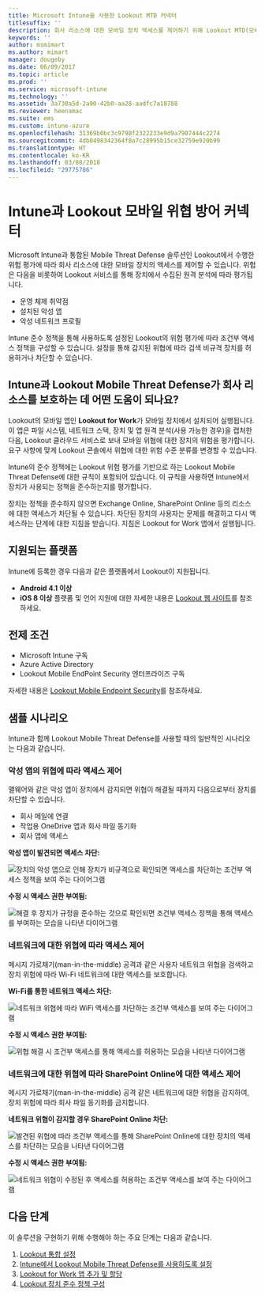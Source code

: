 ```yaml
---
title: Microsoft Intune을 사용한 Lookout MTD 커넥터
titlesuffix: ''
description: 회사 리소스에 대한 모바일 장치 액세스를 제어하기 위해 Lookout MTD(모바일 위협 방어)를 사용하여 Intune을 통합하는 방법을 알아봅니다.
keywords: ''
author: msmimart
ms.author: mimart
manager: dougeby
ms.date: 06/09/2017
ms.topic: article
ms.prod: ''
ms.service: microsoft-intune
ms.technology: ''
ms.assetid: 3a730a5d-2a90-42b0-aa28-aadfc7a18788
ms.reviewer: heenamac
ms.suite: ems
ms.custom: intune-azure
ms.openlocfilehash: 31369b0bc3c9798f2322233e9d9a7907444c2274
ms.sourcegitcommit: 4db0498342364f8a7c28995b15ce32759e920b99
ms.translationtype: HT
ms.contentlocale: ko-KR
ms.lasthandoff: 03/08/2018
ms.locfileid: "29775786"
---
```

# <a name="lookout-mobile-threat-defense-connector-with-intune"></a>Intune과 Lookout 모바일 위협 방어 커넥터

Microsoft Intune과 통합된 Mobile Threat Defense 솔루션인 Lookout에서 수행한 위험 평가에 따라 회사 리소스에 대한 모바일 장치의 액세스를 제어할 수 있습니다. 위험은 다음을 비롯하여 Lookout 서비스를 통해 장치에서 수집된 원격 분석에 따라 평가됩니다.
- 운영 체제 취약점
- 설치된 악성 앱
- 악성 네트워크 프로필

Intune 준수 정책을 통해 사용하도록 설정된 Lookout의 위험 평가에 따라 조건부 액세스 정책을 구성할 수 있습니다. 설정을 통해 감지된 위협에 따라 검색 비규격 장치를 허용하거나 차단할 수 있습니다.

## <a name="how-do-intune-and-lookout-mobile-threat-defense-help-protect-company-resources"></a>Intune과 Lookout Mobile Threat Defense가 회사 리소스를 보호하는 데 어떤 도움이 되나요?
Lookout의 모바일 앱인 **Lookout for Work**가 모바일 장치에서 설치되어 실행됩니다. 이 앱은 파일 시스템, 네트워크 스택, 장치 및 앱 원격 분석(사용 가능한 경우)을 캡처한 다음, Lookout 클라우드 서비스로 보내 모바일 위협에 대한 장치의 위험을 평가합니다. 요구 사항에 맞게 Lookout 콘솔에서 위협에 대한 위험 수준 분류를 변경할 수 있습니다.  

Intune의 준수 정책에는 Lookout 위험 평가를 기반으로 하는 Lookout Mobile Threat Defense에 대한 규칙이 포함되어 있습니다. 이 규칙을 사용하면 Intune에서 장치가 사용되는 정책을 준수하는지를 평가합니다.

장치는 정책을 준수하지 않으면 Exchange Online, SharePoint Online 등의 리소스에 대한 액세스가 차단될 수 있습니다. 차단된 장치의 사용자는 문제를 해결하고 다시 액세스하는 단계에 대한 지침을 받습니다. 지침은 Lookout for Work 앱에서 실행됩니다.

## <a name="supported-platforms"></a>지원되는 플랫폼
Intune에 등록한 경우 다음과 같은 플랫폼에서 Lookout이 지원됩니다.
* **Android 4.1 이상**
* **iOS 8 이상** 플랫폼 및 언어 지원에 대한 자세한 내용은 [Lookout 웹 사이트](https://personal.support.lookout.com/hc/articles/114094140253)를 참조하세요.

## <a name="prerequisites"></a>전제 조건
* Microsoft Intune 구독
* Azure Active Directory
* Lookout Mobile EndPoint Security 엔터프라이즈 구독  

자세한 내용은 [Lookout Mobile Endpoint Security](https://www.lookout.com/products/mobile-endpoint-security)를 참조하세요.

## <a name="sample-scenarios"></a>샘플 시나리오

Intune과 함께 Lookout Mobile Threat Defense를 사용할 때의 일반적인 시나리오는 다음과 같습니다.

### <a name="control-access-based-on-threats-from-malicious-apps"></a>악성 앱의 위협에 따라 액세스 제어
맬웨어와 같은 악성 앱이 장치에서 감지되면 위협이 해결될 때까지 다음으로부터 장치를 차단할 수 있습니다.
* 회사 메일에 연결
* 작업용 OneDrive 앱과 회사 파일 동기화
* 회사 앱에 액세스

**악성 앱이 발견되면 액세스 차단:**

![장치의 악성 앱으로 인해 장치가 비규격으로 확인되면 액세스를 차단하는 조건부 액세스 정책을 보여 주는 다이어그램](./media/malicious-apps-blocked.png)

**수정 시 액세스 권한 부여됨:**

![해결 후 장치가 규정을 준수하는 것으로 확인되면 조건부 액세스 정책을 통해 액세스를 부여하는 모습을 나타낸 다이어그램](./media/malicious-apps-unblocked.png)

### <a name="control-access-based-on-threat-to-network"></a>네트워크에 대한 위협에 따라 액세스 제어
메시지 가로채기(man-in-the-middle) 공격과 같은 사용자 네트워크 위협을 검색하고 장치 위험에 따라 Wi-Fi 네트워크에 대한 액세스를 보호합니다.

**Wi-Fi를 통한 네트워크 액세스 차단:**

![네트워크 위협에 따라 WiFi 액세스를 차단하는 조건부 액세스를 보여 주는 다이어그램](./media/network-wifi-blocked.png)

**수정 시 액세스 권한 부여됨:**

![위협 해결 시 조건부 액세스를 통해 액세스를 허용하는 모습을 나타낸 다이어그램](./media/network-wifi-unblocked.png)
### <a name="control-access-to-sharepoint-online-based-on-threat-to-network"></a>네트워크에 대한 위협에 따라 SharePoint Online에 대한 액세스 제어

메시지 가로채기(man-in-the-middle) 공격 같은 네트워크에 대한 위협을 감지하여, 장치 위험에 따라 회사 파일 동기화를 금지합니다.

**네트워크 위협이 감지할 경우 SharePoint Online 차단:**

![발견된 위협에 따라 조건부 액세스를 통해 SharePoint Online에 대한 장치의 액세스를 차단하는 모습을 나타낸 다이어그램](./media/network-spo-blocked.png)


**수정 시 액세스 권한 부여됨:**

![네트워크 위협이 수정된 후 액세스를 허용하는 조건부 액세스를 보여 주는 다이어그램](./media/network-spo-unblocked.png)

## <a name="next-steps"></a>다음 단계
이 솔루션을 구현하기 위해 수행해야 하는 주요 단계는 다음과 같습니다.
1.  [Lookout 통합 설정](lookout-mtd-connector-integration.md)
2.  [Intune에서 Lookout Mobile Threat Defense를 사용하도록 설정](mtd-connector-enable.md)
3.  [Lookout for Work 앱 추가 및 할당](mtd-apps-ios-app-configuration-policy-add-assign.md)
4.  [Lookout 장치 준수 정책 구성](mtd-device-compliance-policy-create.md)
